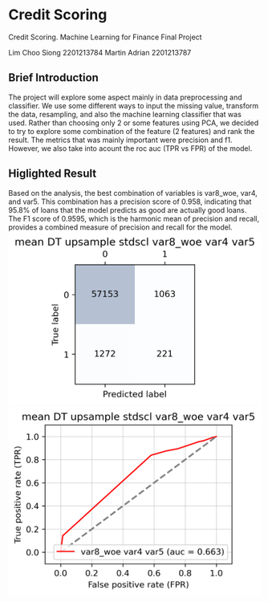 # Credit Scoring
Credit Scoring. Machine Learning for Finance Final Project

Lim Choo Siong 2201213784
Martin Adrian 2201213787

## Brief Introduction
The project will explore some aspect mainly in data preprocessing and classifier. We use some different ways to input the missing value, transform the data, resampling, and also the machine learning classifier that was used. Rather than choosing only 2 or some features using PCA, we decided to try to explore some combination of the feature (2 features) and rank the result. The metrics that was mainly important were precision and f1. However, we also take into acount the roc auc (TPR vs FPR) of the model.

## Higlighted Result
Based on the analysis, the best combination of variables is var8_woe, var4, and var5. This combination has a precision score of 0.958, indicating that 95.8% of loans that the model predicts as good are actually good loans. The F1 score of 0.9595, which is the harmonic mean of precision and recall, provides a combined measure of precision and recall for the model.
![Confusion Matrice](https://github.com/martinbandung/2023_MLF_Project/blob/main/images/choose/20230501_conmat_mean_DT_upsample_stdscl_var8_woe_var4_var5.png)
![TPR vs FPR](https://github.com/martinbandung/2023_MLF_Project/blob/main/images/choose/20230501_TPRvsVPR_mean_DT_upsample_stdscl_var8_woe_var4_var5.png)